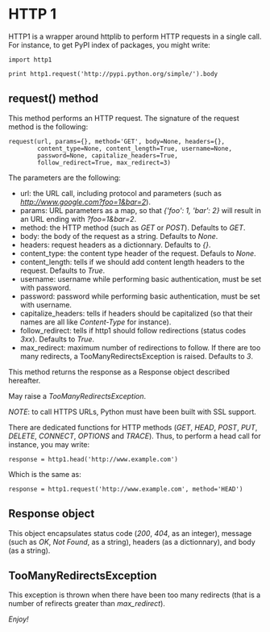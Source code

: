 HTTP 1
======

HTTP1 is a wrapper around httplib to perform HTTP requests in a single call. For instance, to get PyPI index of packages, you might write:

    import http1
    
    print http1.request('http://pypi.python.org/simple/').body

request() method
----------------

This method performs an HTTP request. The signature of the request method is the following:

    request(url, params={}, method='GET', body=None, headers={},
            content_type=None, content_length=True, username=None,
            password=None, capitalize_headers=True,
            follow_redirect=True, max_redirect=3)

The parameters are the following:

- url: the URL call, including protocol and parameters (such as *http://www.google.com?foo=1&bar=2*).
- params: URL parameters as a map, so that *{'foo': 1, 'bar': 2}* will result in an URL ending with *?foo=1&bar=2*.
- method: the HTTP method (such as *GET* or *POST*). Defaults to *GET*.
- body: the body of the request as a string. Defaults to *None*.
- headers: request headers as a dictionnary. Defaults to *{}*.
- content_type: the content type header of the request. Defauls to *None*.
- content_length: tells if we should add content length headers to the request. Defaults to *True*.
- username: username while performing basic authentication, must be set with password.
- password: password while performing basic authentication, must be set with username.
- capitalize_headers: tells if headers should be capitalized (so that their names are all like *Content-Type* for instance).
- follow_redirect: tells if http1 should follow redirections (status codes *3xx*). Defaults to *True*.
- max_redirect: maximum number of redirections to follow. If there are too many redirects, a TooManyRedirectsException is raised. Defaults to *3*.

This method returns the response as a Response object described hereafter.

May raise a *TooManyRedirectsException*.

*NOTE*: to call HTTPS URLs, Python must have been built with SSL support.

There are dedicated functions for HTTP methods (*GET*, *HEAD*, *POST*, *PUT*, *DELETE*, *CONNECT*, *OPTIONS* and *TRACE*). Thus, to perform a head call for instance, you may write:

    response = http1.head('http://www.example.com')

Which is the same as:

    response = http1.request('http://www.example.com', method='HEAD')

Response object
---------------

This object encapsulates status code (*200*, *404*, as an integer), message (such as *OK*, *Not Found*, as a string), headers (as a dictionnary), and body (as a string).

TooManyRedirectsException
-------------------------

This exception is thrown when there have been too many redirects (that is a number of refirects greater than *max_redirect*).

*Enjoy!*
